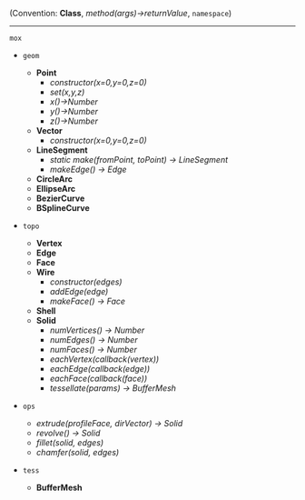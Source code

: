 

(Convention: **Class**, *method(args)->returnValue*, `namespace`)

---
`mox`

* `geom`
  - **Point**
    - *constructor(x=0,y=0,z=0)*
    - *set(x,y,z)*
    - *x()->Number*
    - *y()->Number*
    - *z()->Number*
  - **Vector**
    - *constructor(x=0,y=0,z=0)*
  - **LineSegment**
    - *static make(fromPoint, toPoint) -> LineSegment*
    - *makeEdge() -> Edge*
  - **CircleArc**
  - **EllipseArc**
  - **BezierCurve**
  - **BSplineCurve**

* `topo`
  - **Vertex**
  - **Edge**
  - **Face**
  - **Wire**
    - *constructor(edges)*
    - *addEdge(edge)*
    - *makeFace() -> Face*
  - **Shell**
  - **Solid**
    - *numVertices() -> Number*
    - *numEdges() -> Number*
    - *numFaces() -> Number*
    - *eachVertex(callback(vertex))*
    - *eachEdge(callback(edge))*
    - *eachFace(callback(face))*
    - *tessellate(params) -> BufferMesh*

* `ops`
  - *extrude(profileFace, dirVector) -> Solid*
  - *revolve() -> Solid*
  - *fillet(solid, edges)*
  - *chamfer(solid, edges)*

* `tess`
  - **BufferMesh**

